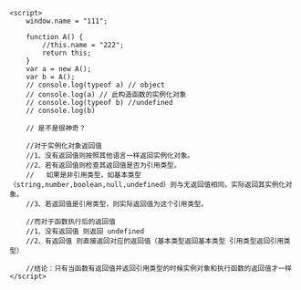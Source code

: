<!DOCTYPE html>
<html lang="en">

<head>
    <meta charset="utf-8">
    <title>
        this
    </title>
</head>

<body>



    <script>
        window.name = "111";

        function A() {
            //this.name = "222";
            return this;
        }
        var a = new A();
        var b = A();
        // console.log(typeof a) // object
        // console.log(a) // 此构造函数的实例化对象
        // console.log(typeof b) //undefined
        // console.log(b)

        // 是不是很神奇？

        //对于实例化对象返回值
        //1、没有返回值则按照其他语言一样返回实例化对象。
        //2、若有返回值则检查其返回值是否为引用类型。
        //   如果是非引用类型，如基本类型（string,number,boolean,null,undefined）则与无返回值相同，实际返回其实例化对象。
        //3、若返回值是引用类型，则实际返回值为这个引用类型。

        //而对于函数执行后的返回值
        //1、没有返回值 则返回 undefined
        //2、有返回值 则直接返回对应的返回值（基本类型返回基本类型 引用类型返回引用类型）

        //结论：只有当函数有返回值并返回引用类型的时候实例对象和执行函数的返回值才一样
    </script>

</body>

</html>